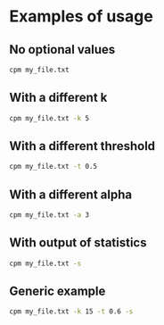 # Examples of usage

## No optional values
```bash
cpm my_file.txt
```

## With a different k
```bash
cpm my_file.txt -k 5
```

## With a different threshold
```bash
cpm my_file.txt -t 0.5
```

## With a different alpha
```bash
cpm my_file.txt -a 3
```

## With output of statistics
```bash
cpm my_file.txt -s
```

## Generic example
```bash
cpm my_file.txt -k 15 -t 0.6 -s
```